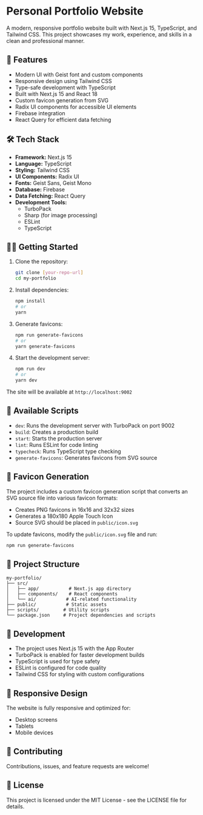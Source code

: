 # Personal Portfolio Website

A modern, responsive portfolio website built with Next.js 15, TypeScript, and Tailwind CSS. This project showcases my work, experience, and skills in a clean and professional manner.

## 🚀 Features

- Modern UI with Geist font and custom components
- Responsive design using Tailwind CSS
- Type-safe development with TypeScript
- Built with Next.js 15 and React 18
- Custom favicon generation from SVG
- Radix UI components for accessible UI elements
- Firebase integration
- React Query for efficient data fetching

## 🛠️ Tech Stack

- **Framework:** Next.js 15
- **Language:** TypeScript
- **Styling:** Tailwind CSS
- **UI Components:** Radix UI
- **Fonts:** Geist Sans, Geist Mono
- **Database:** Firebase
- **Data Fetching:** React Query
- **Development Tools:**
  - TurboPack
  - Sharp (for image processing)
  - ESLint
  - TypeScript

## 🏃‍♂️ Getting Started

1. Clone the repository:
   ```bash
   git clone [your-repo-url]
   cd my-portfolio
   ```

2. Install dependencies:
   ```bash
   npm install
   # or
   yarn
   ```

3. Generate favicons:
   ```bash
   npm run generate-favicons
   # or
   yarn generate-favicons
   ```

4. Start the development server:
   ```bash
   npm run dev
   # or
   yarn dev
   ```

The site will be available at `http://localhost:9002`

## 📜 Available Scripts

- `dev`: Runs the development server with TurboPack on port 9002
- `build`: Creates a production build
- `start`: Starts the production server
- `lint`: Runs ESLint for code linting
- `typecheck`: Runs TypeScript type checking
- `generate-favicons`: Generates favicons from SVG source

## 🎨 Favicon Generation

The project includes a custom favicon generation script that converts an SVG source file into various favicon formats:

- Creates PNG favicons in 16x16 and 32x32 sizes
- Generates a 180x180 Apple Touch Icon
- Source SVG should be placed in `public/icon.svg`

To update favicons, modify the `public/icon.svg` file and run:
```bash
npm run generate-favicons
```

## 📁 Project Structure

```
my-portfolio/
├── src/
│   ├── app/           # Next.js app directory
│   ├── components/    # React components
│   └── ai/           # AI-related functionality
├── public/           # Static assets
├── scripts/         # Utility scripts
└── package.json     # Project dependencies and scripts
```

## 🔧 Development

- The project uses Next.js 15 with the App Router
- TurboPack is enabled for faster development builds
- TypeScript is used for type safety
- ESLint is configured for code quality
- Tailwind CSS for styling with custom configurations

## 📱 Responsive Design

The website is fully responsive and optimized for:
- Desktop screens
- Tablets
- Mobile devices

## 🤝 Contributing

Contributions, issues, and feature requests are welcome!

## 📄 License

This project is licensed under the MIT License - see the LICENSE file for details.
